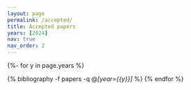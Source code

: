 ```yaml
---
layout: page
permalink: /accepted/
title: Accepted papers
years: [2024]
nav: true
nav_order: 2
---
```

<!-- _pages/publications.md -->

<div class="publications">

{%- for y in page.years %}

<!--h2 class="year">{{y}}</h2-->

  {% bibliography -f papers -q @*[year={{y}}]* %}
{% endfor %}

</div>
